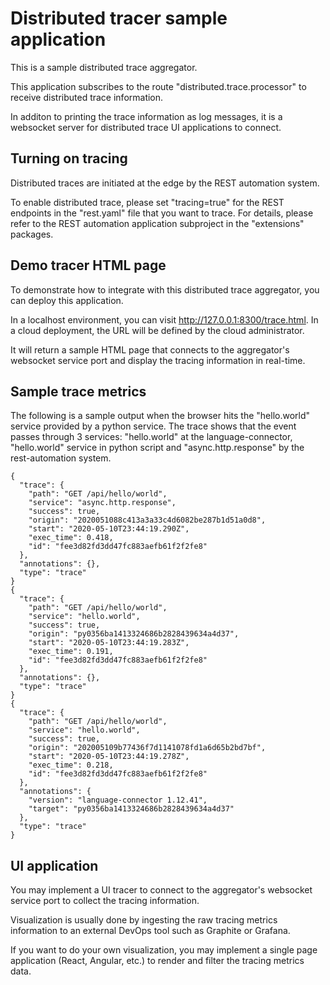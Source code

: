 # Distributed tracer sample application

This is a sample distributed trace aggregator.

This application subscribes to the route "distributed.trace.processor" to receive distributed trace information.

In additon to printing the trace information as log messages, it is a websocket server for distributed trace
UI applications to connect.

## Turning on tracing

Distributed traces are initiated at the edge by the REST automation system.

To enable distributed trace, please set "tracing=true" for the REST endpoints in the "rest.yaml" file that
you want to trace. For details, please refer to the REST automation application subproject in the "extensions" packages.

## Demo tracer HTML page

To demonstrate how to integrate with this distributed trace aggregator, you can deploy this application.

In a localhost environment, you can visit http://127.0.0.1:8300/trace.html.
In a cloud deployment, the URL will be defined by the cloud administrator.

It will return a sample HTML page that connects to the aggregator's websocket service port and
display the tracing information in real-time.

## Sample trace metrics

The following is a sample output when the browser hits the "hello.world" service provided by a python service.
The trace shows that the event passes through 3 services: "hello.world" at the language-connector,
"hello.world" service in python script and "async.http.response" by the rest-automation system.

```
{
  "trace": {
    "path": "GET /api/hello/world",
    "service": "async.http.response",
    "success": true,
    "origin": "2020051088c413a3a33c4d6082be287b1d51a0d8",
    "start": "2020-05-10T23:44:19.290Z",
    "exec_time": 0.418,
    "id": "fee3d82fd3dd47fc883aefb61f2f2fe8"
  },
  "annotations": {},
  "type": "trace"
}
{
  "trace": {
    "path": "GET /api/hello/world",
    "service": "hello.world",
    "success": true,
    "origin": "py0356ba1413324686b2828439634a4d37",
    "start": "2020-05-10T23:44:19.283Z",
    "exec_time": 0.191,
    "id": "fee3d82fd3dd47fc883aefb61f2f2fe8"
  },
  "annotations": {},
  "type": "trace"
}
{
  "trace": {
    "path": "GET /api/hello/world",
    "service": "hello.world",
    "success": true,
    "origin": "202005109b77436f7d1141078fd1a6d65b2bd7bf",
    "start": "2020-05-10T23:44:19.278Z",
    "exec_time": 0.218,
    "id": "fee3d82fd3dd47fc883aefb61f2f2fe8"
  },
  "annotations": {
    "version": "language-connector 1.12.41",
    "target": "py0356ba1413324686b2828439634a4d37"
  },
  "type": "trace"
}
```

## UI application

You may implement a UI tracer to connect to the aggregator's websocket service port to collect the tracing information.

Visualization is usually done by ingesting the raw tracing metrics information to an external DevOps tool
such as Graphite or Grafana.

If you want to do your own visualization, you may implement a single page application (React, Angular, etc.)
to render and filter the tracing metrics data.

